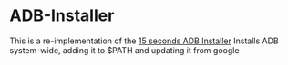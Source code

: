 # ADB-Installer
This is a re-implementation of the [15 seconds ADB Installer](https://forum.xda-developers.com/showthread.php?t=2588979)
Installs ADB system-wide, adding it to $PATH and updating it from google
